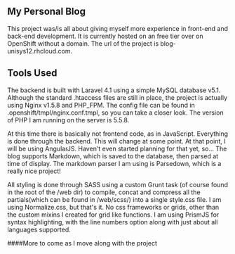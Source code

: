 ## My Personal Blog
This project was/is all about giving myself more experience in front-end and back-end development. It is currently hosted on an free tier over on OpenShift without a domain. The url of the project is blog-unisys12.rhcloud.com.

## Tools Used
The backend is built with Laravel 4.1 using a simple MySQL database v5.1. Although the standard .htaccess files are still in place, the project is actually using Nginx v1.5.8 and PHP_FPM. The config file can be found in .openshift/tmpl/nginx.conf.tmpl, so you can take a closer look. The version of PHP I am running on the server is 5.5.8.

At this time there is basically not frontend code, as in JavaScript. Everything is done through the backend. This will change at some point. At that point, I will be using AngularJS. Haven't even started planning for that yet, so... The blog supports Markdown, which is saved to the database, then parsed at time of display. The markdown parser I am using is Parsedown, which is a really nice project!

All styling is done through SASS using a custom Grunt task (of course found in the root of the /web dir) to compile, concat and compress all the partials(which can be found in /web/scss/) into a single style.css file. I am using Normalize.css, but that's it. No css frameworks or grids, other than the custom mixins I created for grid like functions. I am using PrismJS for syntax highlighting, with the line numbers option along with just about all languages supported.

####More to come as I move along with the project
